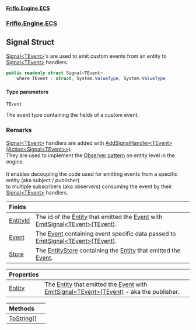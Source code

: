 #### [Friflo.Engine.ECS](index.md 'index')
### [Friflo.Engine.ECS](Friflo.Engine.ECS.md 'Friflo.Engine.ECS')

## Signal<TEvent> Struct

[Signal&lt;TEvent&gt;](Signal_TEvent_.md 'Friflo.Engine.ECS.Signal<TEvent>')'s are used to emit custom events from an entity to [Signal&lt;TEvent&gt;](Signal_TEvent_.md 'Friflo.Engine.ECS.Signal<TEvent>') handlers.

```csharp
public readonly struct Signal<TEvent>
    where TEvent : struct, System.ValueType, System.ValueType
```
#### Type parameters

<a name='Friflo.Engine.ECS.Signal_TEvent_.TEvent'></a>

`TEvent`

The event type containing the fields of a custom event.

### Remarks
[Signal&lt;TEvent&gt;](Signal_TEvent_.md 'Friflo.Engine.ECS.Signal<TEvent>') handlers are added with [AddSignalHandler&lt;TEvent&gt;(Action&lt;Signal&lt;TEvent&gt;&gt;)](Entity.AddSignalHandler_TEvent_(Action_Signal_TEvent__).md 'Friflo.Engine.ECS.Entity.AddSignalHandler<TEvent>(System.Action<Friflo.Engine.ECS.Signal<TEvent>>)').<br/>
            They are used to implement the <a href="https://en.wikipedia.org/wiki/Observer_pattern">Observer pattern</a>
            on entity level in the engine.<br/><br/>
            It enables decoupling the code used for emitting events from a specific entity (aka subject / publisher)<br/>
            to multiple subscribers (aka observers) consuming the event by their [Signal&lt;TEvent&gt;](Signal_TEvent_.md 'Friflo.Engine.ECS.Signal<TEvent>') handlers.

| Fields | |
| :--- | :--- |
| [EntityId](Signal_TEvent_.EntityId.md 'Friflo.Engine.ECS.Signal<TEvent>.EntityId') | The id of the [Entity](Signal_TEvent_.Entity.md 'Friflo.Engine.ECS.Signal<TEvent>.Entity') that emitted the [Event](Signal_TEvent_.Event.md 'Friflo.Engine.ECS.Signal<TEvent>.Event') with [EmitSignal&lt;TEvent&gt;(TEvent)](Entity.EmitSignal_TEvent_(TEvent).md 'Friflo.Engine.ECS.Entity.EmitSignal<TEvent>(TEvent)'). |
| [Event](Signal_TEvent_.Event.md 'Friflo.Engine.ECS.Signal<TEvent>.Event') | The [Event](Signal_TEvent_.Event.md 'Friflo.Engine.ECS.Signal<TEvent>.Event') containing event specific data passed to [EmitSignal&lt;TEvent&gt;(TEvent)](Entity.EmitSignal_TEvent_(TEvent).md 'Friflo.Engine.ECS.Entity.EmitSignal<TEvent>(TEvent)'). |
| [Store](Signal_TEvent_.Store.md 'Friflo.Engine.ECS.Signal<TEvent>.Store') | The [EntityStore](EntityStore.md 'Friflo.Engine.ECS.EntityStore') containing the [Entity](Signal_TEvent_.Entity.md 'Friflo.Engine.ECS.Signal<TEvent>.Entity') that emitted the [Event](Signal_TEvent_.Event.md 'Friflo.Engine.ECS.Signal<TEvent>.Event'). |

| Properties | |
| :--- | :--- |
| [Entity](Signal_TEvent_.Entity.md 'Friflo.Engine.ECS.Signal<TEvent>.Entity') | The [Entity](Signal_TEvent_.Entity.md 'Friflo.Engine.ECS.Signal<TEvent>.Entity') that emitted the [Event](Signal_TEvent_.Event.md 'Friflo.Engine.ECS.Signal<TEvent>.Event') with [EmitSignal&lt;TEvent&gt;(TEvent)](Entity.EmitSignal_TEvent_(TEvent).md 'Friflo.Engine.ECS.Entity.EmitSignal<TEvent>(TEvent)') - aka the publisher. |

| Methods | |
| :--- | :--- |
| [ToString()](Signal_TEvent_.ToString().md 'Friflo.Engine.ECS.Signal<TEvent>.ToString()') | |
